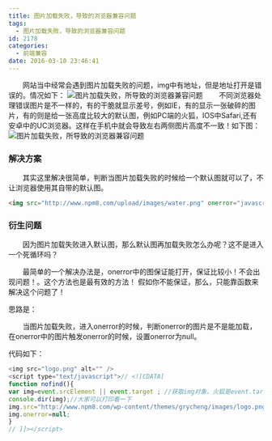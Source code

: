 ```yaml
---
title: 图片加载失败，导致的浏览器兼容问题
tags:
  - 图片加载失败，导致的浏览器兼容问题
id: 2178
categories:
  - 前端兼容
date: 2016-03-10 23:46:41
---
```


&emsp;&emsp;网站当中经常会遇到图片加载失败的问题，img中有地址，但是地址打开是错误的。情况如下：
![图片加载失败，所导致的浏览器兼容问题](http://www.npm8.com/wp-content/uploads/2016/03/22-660x196.png)
&emsp;&emsp;不同浏览器处理错误图片是不一样的，有的干脆就显示差号，例如IE，有的显示一张破碎的图片，有的则是给一张高度比较大的默认图，例如PC端的火狐，IOS中Safari,还有安卓中的UC浏览器。这样在手机中就会导致左右两侧图片高度不一致！如下图：
![图片加载失败，所导致的浏览器兼容问题](http://www.npm8.com/wp-content/uploads/2016/03/10.png)

### 解决方案

&emsp;&emsp;其实这里解决很简单，判断当图片加载失败的时候给一个默认图就可以了，不让浏览器使用其自带的默认图。
```html
<img src="http://www.npm8.com/upload/images/water.png" onerror="javascript：this.src='http://www.npm8.com/wp-content/themes/grycheng/images/logo.png';" alt="pic" />
```

### 衍生问题

&emsp;&emsp;因为图片加载失败进入默认图，那么默认图再加载失败怎么办呢？这不是进入一个死循环吗？

&emsp;&emsp;最简单的一个解决办法是，onerror中的图保证能打开，保证比较小！不会出现问题！。这个方法也是最有效的方法！
假如你不能保证，那么，只能靠函数来解决这个问题了！

思路是：

&emsp;&emsp;当图片加载失败，进入onerror的时候，判断onerror的图片是不是能加载，在onerror中的图片触发onerror的时候，设置onerror为null。

代码如下：
```javascript
<img src="logo.png" alt="" />
<script type="text/javascript">// <![CDATA[
function nofind(){
var img=event.srcElement || event.target ; //获取img对象，火狐是event.target ，IE及谷歌其他是event.srcElement
console.dir(img);//大家可以打印看一下
img.src="http://www.npm8.com/wp-content/themes/grycheng/images/logo.png";
img.onerror=null;
}
// ]]></script>
```